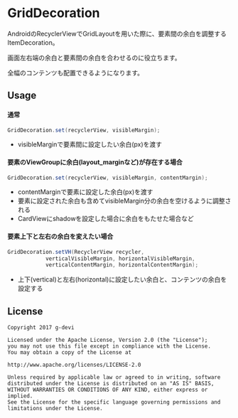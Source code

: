 # GridDecoration
AndroidのRecyclerViewでGridLayoutを用いた際に、要素間の余白を調整するItemDecoration。


画面左右端の余白と要素間の余白を合わせるのに役立ちます。

全幅のコンテンツも配置できるようになります。  


Usage
-----

#### 通常
```java
GridDecoration.set(recyclerView, visibleMargin);
```
* visibleMarginで要素間に設定したい余白(px)を渡す

#### 要素のViewGroupに余白(layout_marginなど)が存在する場合
```java
GridDecoration.set(recyclerView, visibleMargin, contentMargin);
```
* contentMarginで要素に設定した余白(px)を渡す
* 要素に設定された余白も含めてvisibleMargin分の余白を空けるように調整される
* CardViewにshadowを設定した場合に余白をもたせた場合など

#### 要素上下と左右の余白を変えたい場合
```java
GridDecoration.setVH(RecyclerView recycler,
            verticalVisibleMargin, horizontalVisibleMargin,
            verticalContentMargin, horizontalContentMargin);
```
* 上下(vertical)と左右(horizontal)に設定したい余白と、コンテンツの余白を設定する



License
-------

    Copyright 2017 g-devi

    Licensed under the Apache License, Version 2.0 (the "License");
    you may not use this file except in compliance with the License.
    You may obtain a copy of the License at

    http://www.apache.org/licenses/LICENSE-2.0

    Unless required by applicable law or agreed to in writing, software
    distributed under the License is distributed on an "AS IS" BASIS,
    WITHOUT WARRANTIES OR CONDITIONS OF ANY KIND, either express or implied.
    See the License for the specific language governing permissions and
    limitations under the License.
